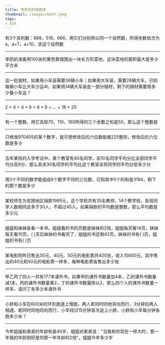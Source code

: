 ```yaml
---
title: 笨笨石的错题本
thumbnail: /images/math.jpeg
tags:
- 石头
---
```


有3个吉利数：888，518，666，用它们分别除以同一个自然数，所得余数依次为a，a+7，a+10，求这个自然数
***
李奶奶准备用100米的篱笆靠墙围出一块长方形菜地，这块菜地的面积最大是多少平方米
***
运一批钢材，如果用小车装需要36辆小车；如果用大车装，需要28辆大车。已知每辆小车比大车少运4t，如果用14辆大车装走一部分钢材，剩下的钢材需要用多少量小车运？
***
2 * 4 + 4 * 6 + 6 * 8 + ... + 18 * 20
***
有一个整数，用它去除70、110、160所得的三个余数之和是50，那么这个整数是
***
只修改970405的某个数字，就可使修改后的六位数能被225整除，修改后的六位数是多少
***
去年某校的入学考试中，某个教室有40名同学，前10名同学平均分比全部同学平均分高9分，那么其余30名同学的平均比这个教室全班同学的平均分低多少分
***
用3个不同的数字能组成6个数字不同的三位数，已知其中5个的和是3194，剩下的那个数是多少
***
某校师生为贫困地区捐款1995元，这个学校共有35名教师，14个教学班，各班同学人数相同且多于30人，不超过45人。如果捐款的平均数是整数，那么平均数是多少元
***
姐姐和妹妹各看一本书，姐姐看的书的页数是妹妹的2倍，姐姐每天看14页，妹妹每天看10页，( )天后妹妹的书看完了，姐姐的书还剩42页，妹妹的书有( )页，姐姐的书有( )页
***
某电影院昨日售出30元、40元、50元的电影票共400张，收入15600元，其中售出的40元和50元的电影票一样多，每种电影票各售出多少张
***
甲乙丙丁四人一共有177本课外书，如果甲的课外书数量加4本，乙的课外书数量减1本，丙的课外书数量乘2，丁的课外书数量除以2，那么四个人的课外书数量一样多，请问丁有多少本课外书
***
小胖和小军在600米的环形跑道上慢跑，两人若同时同地背向而行，3分钟后两人相遇。若同时同地同向而行，小军经过15分钟首次追上小胖，小胖和小军每分钟各跑多少米？
***
今年姐姐和弟弟的年龄和是40岁，姐姐对弟弟说："当我和你现在一样大时，那一年我的年龄刚好是你那一年年龄的2倍"。姐姐今年多少岁